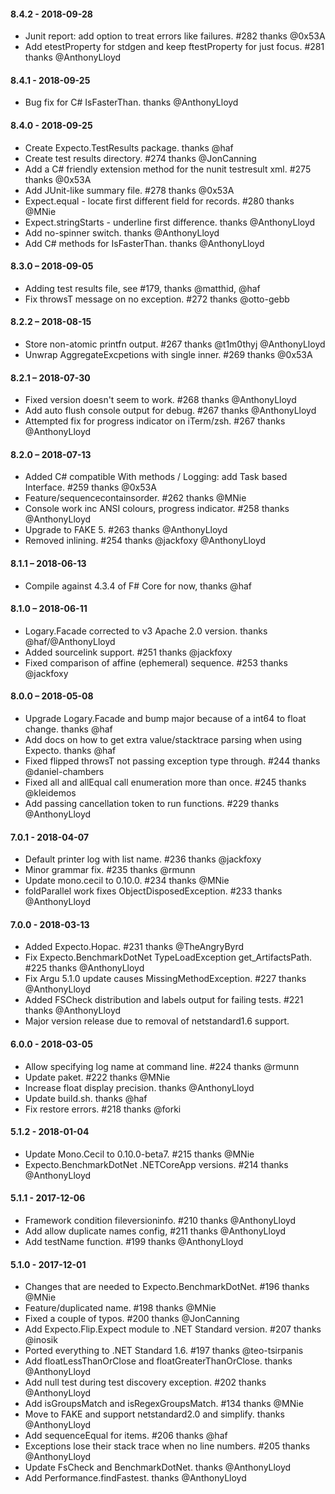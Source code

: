 #### 8.4.2 - 2018-09-28
* Junit report: add option to treat errors like failures. #282 thanks @0x53A
* Add etestProperty for stdgen and keep ftestProperty for just focus. #281 thanks @AnthonyLloyd

#### 8.4.1 - 2018-09-25
* Bug fix for C# IsFasterThan. thanks @AnthonyLloyd

#### 8.4.0 - 2018-09-25
* Create Expecto.TestResults package. thanks @haf
* Create test results directory. #274 thanks @JonCanning
* Add a C# friendly extension method for the nunit testresult xml. #275 thanks @0x53A
* Add JUnit-like summary file. #278 thanks @0x53A
* Expect.equal - locate first different field for records. #280 thanks @MNie
* Expect.stringStarts - underline first difference. thanks @AnthonyLloyd
* Add no-spinner switch. thanks @AnthonyLloyd
* Add C# methods for IsFasterThan. thanks @AnthonyLloyd

#### 8.3.0 – 2018-09-05
* Adding test results file, see #179, thanks @matthid, @haf
* Fix throwsT message on no exception. #272 thanks @otto-gebb

#### 8.2.2 – 2018-08-15
* Store non-atomic printfn output. #267 thanks @t1m0thyj @AnthonyLloyd
* Unwrap AggregateExcpetions with single inner. #269 thanks @0x53A

#### 8.2.1 – 2018-07-30
* Fixed version doesn't seem to work. #268 thanks @AnthonyLloyd
* Add auto flush console output for debug. #267 thanks @AnthonyLloyd
* Attempted fix for progress indicator on iTerm/zsh. #267 thanks @AnthonyLloyd

#### 8.2.0 – 2018-07-13
* Added C# compatible With methods / Logging: add Task based Interface. #259 thanks @0x53A
* Feature/sequencecontainsorder. #262 thanks @MNie
* Console work inc ANSI colours, progress indicator. #258 thanks @AnthonyLloyd
* Upgrade to FAKE 5. #263 thanks @AnthonyLloyd
* Removed inlining. #254 thanks @jackfoxy @AnthonyLloyd

#### 8.1.1 – 2018-06-13
* Compile against 4.3.4 of F# Core for now, thanks @haf

#### 8.1.0 – 2018-06-11
* Logary.Facade corrected to v3 Apache 2.0 version. thanks @haf/@AnthonyLloyd
* Added sourcelink support. #251 thanks @jackfoxy
* Fixed comparison of affine (ephemeral) sequence. #253 thanks @jackfoxy

#### 8.0.0 – 2018-05-08
* Upgrade Logary.Facade and bump major because of a int64 to float change. thanks @haf
* Add docs on how to get extra value/stacktrace parsing when using Expecto. thanks @haf
* Fixed flipped throwsT not passing exception type through. #244 thanks @daniel-chambers
* Fixed all and allEqual call enumeration more than once. #245 thanks @kleidemos
* Add passing cancellation token to run functions. #229 thanks @AnthonyLloyd

#### 7.0.1 - 2018-04-07
* Default printer log with list name. #236 thanks @jackfoxy
* Minor grammar fix. #235 thanks @rmunn
* Update mono.cecil to 0.10.0. #234 thanks @MNie
* foldParallel work fixes ObjectDisposedException. #233 thanks @AnthonyLloyd

#### 7.0.0 - 2018-03-13
* Added Expecto.Hopac. #231 thanks @TheAngryByrd
* Fix Expecto.BenchmarkDotNet TypeLoadException get_ArtifactsPath. #225 thanks @AnthonyLloyd
* Fix Argu 5.1.0 update causes MissingMethodException. #227 thanks @AnthonyLloyd
* Added FSCheck distribution and labels output for failing tests. #221 thanks @AnthonyLloyd
* Major version release due to removal of netstandard1.6 support.

#### 6.0.0 - 2018-03-05
* Allow specifying log name at command line. #224 thanks @rmunn
* Update paket. #222 thanks @MNie
* Increase float display precision. thanks @AnthonyLloyd
* Update build.sh. thanks @haf
* Fix restore errors. #218 thanks @forki

#### 5.1.2 - 2018-01-04
* Update Mono.Cecil to 0.10.0-beta7. #215 thanks @MNie
* Expecto.BenchmarkDotNet .NETCoreApp versions. #214 thanks @AnthonyLloyd

#### 5.1.1 - 2017-12-06
* Framework condition fileversioninfo. #210 thanks @AnthonyLloyd
* Add allow duplicate names config, #211 thanks @AnthonyLloyd
* Add testName function. #199 thanks @AnthonyLloyd

#### 5.1.0 - 2017-12-01
* Changes that are needed to Expecto.BenchmarkDotNet. #196 thanks @MNie
* Feature/duplicated name. #198 thanks @MNie
* Fixed a couple of typos. #200 thanks @JonCanning
* Add Expecto.Flip.Expect module to .NET Standard version. #207 thanks @inosik
* Ported everything to .NET Standard 1.6. #197 thanks @teo-tsirpanis
* Add floatLessThanOrClose and floatGreaterThanOrClose. thanks @AnthonyLloyd
* Add null test during test discovery exception. #202 thanks @AnthonyLloyd
* Add isGroupsMatch and isRegexGroupsMatch. #134 thanks @MNie
* Move to FAKE and support netstandard2.0 and simplify. thanks @AnthonyLloyd
* Add sequenceEqual for items. #206 thanks @haf
* Exceptions lose their stack trace when no line numbers. #205 thanks @AnthonyLloyd
* Update FsCheck and BenchmarkDotNet. thanks @AnthonyLloyd
* Add Performance.findFastest. thanks @AnthonyLloyd
